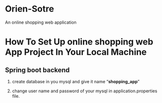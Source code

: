 # Orien-Sotre
An online shopping web application 

# How To Set Up online shopping web App Project In Your Local Machine



## Spring boot backend

1. create database in you mysql and give it name “**shopping_app**”

2. change user name and password of your mysql in application.properties file.
